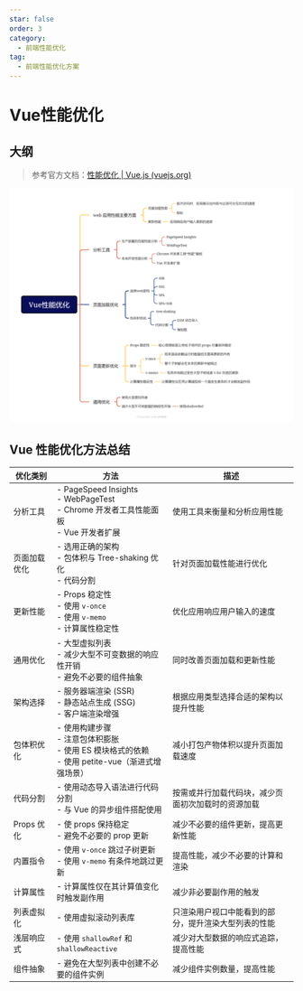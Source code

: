 ```yaml
---
star: false
order: 3
category:
  - 前端性能优化
tag:
  - 前端性能优化方案
---
```


# Vue性能优化

## 大纲

> 参考官方文档：[性能优化 | Vue.js (vuejs.org)](https://cn.vuejs.org/guide/best-practices/performance.html#performance)

![Vue性能优化](../images/Vue性能优化.png)

## Vue 性能优化方法总结

| 优化类别     | 方法                                                         | 描述                                                 |
| ------------ | ------------------------------------------------------------ | ---------------------------------------------------- |
| 分析工具     | - PageSpeed Insights<br>- WebPageTest<br>- Chrome 开发者工具性能面板<br>- Vue 开发者扩展 | 使用工具来衡量和分析应用性能                         |
| 页面加载优化 | - 选用正确的架构<br>- 包体积与 Tree-shaking 优化<br>- 代码分割 | 针对页面加载性能进行优化                             |
| 更新性能     | - Props 稳定性<br>- 使用 `v-once`<br>- 使用 `v-memo`<br>- 计算属性稳定性 | 优化应用响应用户输入的速度                           |
| 通用优化     | - 大型虚拟列表<br>- 减少大型不可变数据的响应性开销<br>- 避免不必要的组件抽象 | 同时改善页面加载和更新性能                           |
| 架构选择     | - 服务器端渲染 (SSR)<br>- 静态站点生成 (SSG)<br>- 客户端渲染增强 | 根据应用类型选择合适的架构以提升性能                 |
| 包体积优化   | - 使用构建步骤<br>- 注意包体积膨胀<br>- 使用 ES 模块格式的依赖<br>- 使用 petite-vue（渐进式增强场景） | 减小打包产物体积以提升页面加载速度                   |
| 代码分割     | - 使用动态导入语法进行代码分割<br>- 与 Vue 的异步组件搭配使用 | 按需或并行加载代码块，减少页面初次加载时的资源加载   |
| Props 优化   | - 使 props 保持稳定<br>- 避免不必要的 prop 更新              | 减少不必要的组件更新，提高更新性能                   |
| 内置指令     | - 使用 `v-once` 跳过子树更新<br>- 使用 `v-memo` 有条件地跳过更新 | 提高性能，减少不必要的计算和渲染                     |
| 计算属性     | - 计算属性仅在其计算值变化时触发副作用                       | 减少非必要副作用的触发                               |
| 列表虚拟化   | - 使用虚拟滚动列表库                                         | 只渲染用户视口中能看到的部分，提升渲染大型列表的性能 |
| 浅层响应式   | - 使用 `shallowRef` 和 `shallowReactive`                     | 减少对大型数据的响应式追踪，提高性能                 |
| 组件抽象     | - 避免在大型列表中创建不必要的组件实例                       | 减少组件实例数量，提高性能                           |
